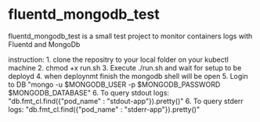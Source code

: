 # fluentd_mongodb_test
fluentd_mongodb_test is a small test project to monitor containers logs with Fluentd and MongoDb

instruction:
    1. clone the repositry to your local folder on your kubectl  machine 
    2. chmod +x run.sh
    3. Execute ./run.sh and wait for setup to be deployd
    4. when deploynmt finish the  mongodb shell  will be open
    5. Login to DB "mongo -u $MONGODB_USER -p $MONGODB_PASSWORD $MONGODB_DATABASE"
    6. To query stdout logs: "db.fmt_cl.find({"pod_name" : "stdout-app"}).pretty()"
    6. To query stderr logs: "db.fmt_cl.find({"pod_name" : "stderr-app"}).pretty()"
    
   
   
    
